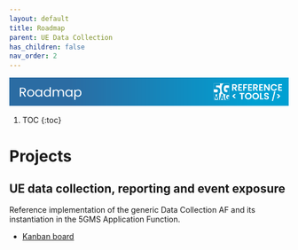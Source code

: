 ```yaml
---
layout: default
title: Roadmap
parent: UE Data Collection
has_children: false
nav_order: 2
---
```

<img src="../../assets/images/Banner_Roadmap.png" /> 

1. TOC
{:toc}

# Projects
## UE data collection, reporting and event exposure
Reference implementation of the generic Data Collection AF and its instantiation in the 5GMS Application Function.
* [Kanban board](https://github.com/orgs/5G-MAG/projects/30)
